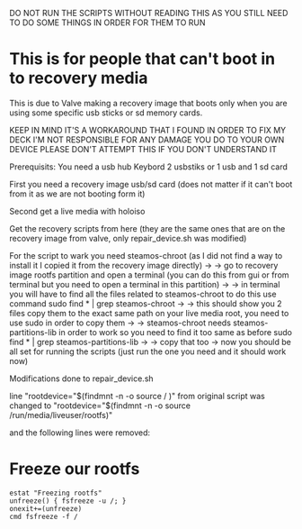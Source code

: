DO NOT RUN THE SCRIPTS WITHOUT READING THIS AS YOU STILL NEED TO DO SOME THINGS IN ORDER FOR THEM TO RUN

# This is for people that can't boot in to recovery media

This is due to Valve making a recovery image that boots only when you are using some specific usb sticks or sd memory cards.

KEEP IN MIND IT'S A WORKAROUND THAT I FOUND IN ORDER TO FIX MY DECK
I'M NOT RESPONSIBLE FOR ANY DAMAGE YOU DO TO YOUR OWN DEVICE 
PLEASE DON'T ATTEMPT THIS IF YOU DON'T UNDERSTAND IT 

Prerequisits:
You need a usb hub 
Keybord 
2 usbstiks or 1 usb and 1 sd card

First you need a recovery image usb/sd card (does not matter if it can't boot from it as we are not booting form it)

Second get a live media with holoiso 

Get the recovery scripts from here (they are the same ones that are on the recovery image from valve, only repair_device.sh was modified)

For the script to wark you need steamos-chroot (as I did not find a way to install it I copied it from the recovery image directly) ->
-> go to recovery image rootfs partition and open a terminal (you can do this from gui or from terminal but you need to open a terminal in this partition) ->
-> in terminal you will have to find all the files related to steamos-chroot to do this use command sudo find * | grep steamos-chroot -> 
-> this should show you 2 files copy them to the exact same path on your live media root, you need to use sudo in order to copy them -> 
-> steamos-chroot needs steamos-partitions-lib in order to work so you need to find it too same as before sudo find * | grep steamos-partitions-lib -> 
-> copy that too -> now you should be all set for running the scripts (just run the one you need and it should work now)

Modifications done to repair_device.sh 

line "rootdevice="$(findmnt -n -o source / )" from original script was changed to "rootdevice="$(findmnt -n -o source /run/media/liveuser/rootfs)" 

and the following lines were removed:

 # Freeze our rootfs
    estat "Freezing rootfs"
    unfreeze() { fsfreeze -u /; }
    onexit+=(unfreeze)
    cmd fsfreeze -f /
